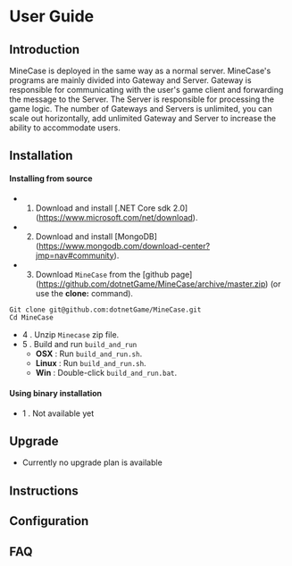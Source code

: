 # User Guide

## Introduction
MineCase is deployed in the same way as a normal server. MineCase's programs are mainly divided into Gateway and Server. Gateway is responsible for communicating with the user's game client and forwarding the message to the Server. The Server is responsible for processing the game logic. The number of Gateways and Servers is unlimited, you can scale out horizontally, add unlimited Gateway and Server to increase the ability to accommodate users.

## Installation

#### Installing from source
* 1. Download and install [.NET Core sdk 2.0] (https://www.microsoft.com/net/download).
* 2. Download and install [MongoDB] (https://www.mongodb.com/download-center?jmp=nav#community).
* 3. Download `MineCase` from the [github page] (https://github.com/dotnetGame/MineCase/archive/master.zip) (or use the **clone:** command).
```bash
Git clone git@github.com:dotnetGame/MineCase.git
Cd MineCase
```
* 4 . Unzip `Minecase` zip file.
* 5 . Build and run `build_and_run`
    * **OSX** : Run `build_and_run.sh`.
    * **Linux** : Run `build_and_run.sh`.
    * **Win** : Double-click `build_and_run.bat`.

#### Using binary installation
* 1 . Not available yet



## Upgrade

* Currently no upgrade plan is available

## Instructions



## Configuration



## FAQ
